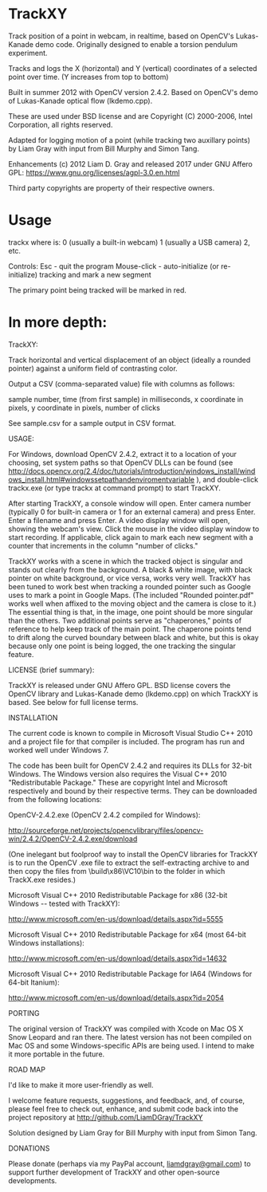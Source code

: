 # TrackXY
Track position of a point in webcam, in realtime, based on OpenCV's Lukas-Kanade demo code.
Originally designed to enable a torsion pendulum experiment.

Tracks and logs the X (horizontal) and Y (vertical) coordinates of a selected point over time.
(Y increases from top to bottom)

Built in summer 2012 with OpenCV version 2.4.2.
Based on OpenCV's demo of Lukas-Kanade optical flow (lkdemo.cpp).

These are used under BSD license and are Copyright (C) 2000-2006, Intel Corporation, all rights reserved.

Adapted for logging motion of a point (while tracking two auxillary points)
by Liam Gray with input from Bill Murphy and Simon Tang.

Enhancements (c) 2012 Liam D. Gray and released 2017 under GNU Affero GPL: https://www.gnu.org/licenses/agpl-3.0.en.html

Third party copyrights are property of their respective owners.

# Usage
trackx <camera number> <outputfilename>
		where <camera number> is:
  		0 (usually a built-in webcam)
	  	1 (usually a USB camera)
		  2, etc.

Controls:
  Esc - quit the program
  Mouse-click - auto-initialize (or re-initialize) tracking and mark a new segment

The primary point being tracked will be marked in red.

# In more depth:

TrackXY:

 Track horizontal and vertical displacement of an object (ideally a rounded pointer) against a uniform field of contrasting color.


Output a CSV (comma-separated value) file with columns as follows:

sample number, time (from first sample) in milliseconds, x coordinate in pixels, y coordinate in pixels, number of clicks

See sample.csv for a sample output in CSV format.


USAGE:



For Windows, download OpenCV 2.4.2, extract it to a location of your choosing, set system paths so that OpenCV DLLs can be found (see  http://docs.opencv.org/2.4/doc/tutorials/introduction/windows_install/windows_install.html#windowssetpathandenviromentvariable ), and double-click trackx.exe (or type trackx at command prompt) to start TrackXY.

After starting TrackXY, a console window will open. Enter camera number (typically 0 for built-in camera  or 1 for an external camera) and press Enter. Enter a filename and press Enter. A video display window will open, showing the webcam's view.  Click the mouse in the video display window to start recording. If applicable, click again to mark each new segment with a counter that increments in the column "number of clicks."

TrackXY works with a scene in which the tracked object is singular and stands out clearly from the background. A black & white image, with black pointer on white background, or vice versa, works very well.   TrackXY has been tuned to work best when tracking a rounded pointer such as Google uses to mark a point in Google Maps.  (The included "Rounded pointer.pdf" works well when affixed to the moving object and the  camera is close to it.)  The essential thing is that, in the image, one point should be more singular than the others.  Two additional points serve as "chaperones," points of reference to help keep track of the main point.  The chaperone points tend to drift along the curved boundary between black and white, but this is okay because only one point is being logged, the one tracking the singular feature.



LICENSE (brief summary):


TrackXY is released under GNU Affero GPL.
BSD license covers the OpenCV library and Lukas-Kanade demo (lkdemo.cpp) on which TrackXY is based.
See below for full license terms.



INSTALLATION


The current code is known to compile in Microsoft Visual Studio C++ 2010 and a project file for that compiler is included.  The program has run and worked well under Windows 7.

The code has been built for OpenCV 2.4.2 and requires its DLLs for 32-bit Windows.  The Windows version also requires the Visual C++ 2010 "Redistributable Package."  These are copyright Intel and Microsoft respectively and bound by their respective terms.  They can be downloaded from the following locations:



OpenCV-2.4.2.exe (OpenCV 2.4.2 compiled for Windows):

http://sourceforge.net/projects/opencvlibrary/files/opencv-win/2.4.2/OpenCV-2.4.2.exe/download



(One inelegant but foolproof way to install the OpenCV libraries for TrackXY is to run the OpenCV .exe file to extract the self-extracting archive to <folder> and then copy the files from <folder>\build\x86\VC10\bin to the folder in which TrackX.exe resides.)



Microsoft Visual C++ 2010 Redistributable Package for x86 (32-bit Windows -- tested with TrackXY):


http://www.microsoft.com/en-us/download/details.aspx?id=5555



Microsoft Visual C++ 2010 Redistributable Package for x64 (most 64-bit Windows installations):


http://www.microsoft.com/en-us/download/details.aspx?id=14632



Microsoft Visual C++ 2010 Redistributable Package for IA64 (Windows for 64-bit Itanium):


http://www.microsoft.com/en-us/download/details.aspx?id=2054


PORTING

The original version of TrackXY was compiled with Xcode on Mac OS X Snow Leopard and ran there.  The latest version has not been compiled on Mac OS and some Windows-specific APIs are being used. I intend to make it more portable in the future.

ROAD MAP

I'd like to make it more user-friendly as well.

I welcome feature requests, suggestions, and feedback, and, of course, please feel free to check out, enhance, and submit code back into the project repository at http://github.com/LiamDGray/TrackXY

Solution designed by Liam Gray for Bill Murphy with input from Simon Tang.

DONATIONS

Please donate (perhaps via my PayPal account, liamdgray@gmail.com) to support further development of TrackXY and other open-source developments.
